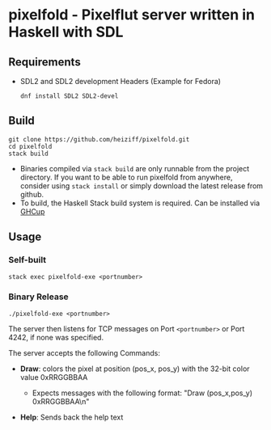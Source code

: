 # pixelfold - Pixelflut server written in Haskell with SDL

## Requirements
- SDL2 and SDL2 development Headers (Example for Fedora)
    ```
    dnf install SDL2 SDL2-devel
    ```

## Build
    git clone https://github.com/heiziff/pixelfold.git
    cd pixelfold
    stack build

- Binaries compiled via `stack build` are only runnable from the project directory. If you want to be able to run pixelfold from anywhere, consider using `stack install` or simply download the latest release from github.
- To build, the Haskell Stack build system is required. Can be installed via [GHCup](https://www.haskell.org/ghcup/)

## Usage
### Self-built

    stack exec pixelfold-exe <portnumber>

### Binary Release

    ./pixelfold-exe <portnumber>

The server then listens for TCP messages on Port `<portnumber>` or Port 4242, if none was specified.


The server accepts the following Commands:
- __Draw__: colors the pixel at position (pos_x, pos_y) with the 32-bit color value 0xRRGGBBAA

    - Expects messages with the following format: "Draw (pos_x,pos_y) 0xRRGGBBAA\n"

- __Help__: Sends back the help text
